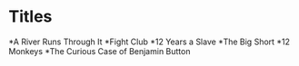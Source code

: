 # Titles

*A River Runs Through It
*Fight Club
*12 Years a Slave 
*The Big Short
*12 Monkeys
*The Curious Case of Benjamin Button
